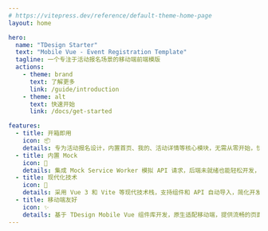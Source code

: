 ```yaml
---
# https://vitepress.dev/reference/default-theme-home-page
layout: home

hero:
  name: "TDesign Starter"
  text: "Mobile Vue - Event Registration Template"
  tagline: 一个专注于活动报名场景的移动端前端模版
  actions:
    - theme: brand
      text: 了解更多
      link: /guide/introduction
    - theme: alt
      text: 快速开始
      link: /docs/get-started

features:
  - title: 开箱即用
    icon: 📦
    details: 专为活动报名设计，内置首页、我的、活动详情等核心模块，无需从零开始，快速启动开发。
  - title: 内置 Mock
    icon: 🧩
    details: 集成 Mock Service Worker 模拟 API 请求，后端未就绪也能轻松开发，大幅提升协作效率。
  - title: 现代化技术
    icon: 🚀
    details: 采用 Vue 3 和 Vite 等现代技术栈，支持组件和 API 自动导入，简化开发流程，让你专注于业务逻辑。
  - title: 移动端友好
    icon: ✨
    details: 基于 TDesign Mobile Vue 组件库开发，原生适配移动端，提供流畅的页面浏览体验。
---
```


